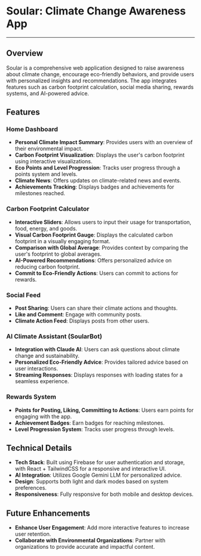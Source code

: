 # Soular: Climate Change Awareness App

---

## Overview

Soular is a comprehensive web application designed to raise awareness about climate change, encourage eco-friendly behaviors, and provide users with personalized insights and recommendations. The app integrates features such as carbon footprint calculation, social media sharing, rewards systems, and AI-powered advice.

## Features

### Home Dashboard

- **Personal Climate Impact Summary**: Provides users with an overview of their environmental impact.
- **Carbon Footprint Visualization**: Displays the user's carbon footprint using interactive visualizations.
- **Eco Points and Level Progression**: Tracks user progress through a points system and levels.
- **Climate News**: Offers updates on climate-related news and events.
- **Achievements Tracking**: Displays badges and achievements for milestones reached.

### Carbon Footprint Calculator

- **Interactive Sliders**: Allows users to input their usage for transportation, food, energy, and goods.
- **Visual Carbon Footprint Gauge**: Displays the calculated carbon footprint in a visually engaging format.
- **Comparison with Global Average**: Provides context by comparing the user's footprint to global averages.
- **AI-Powered Recommendations**: Offers personalized advice on reducing carbon footprint.
- **Commit to Eco-Friendly Actions**: Users can commit to actions for rewards.

### Social Feed

- **Post Sharing**: Users can share their climate actions and thoughts.
- **Like and Comment**: Engage with community posts.
- **Climate Action Feed**: Displays posts from other users.

### AI Climate Assistant (SoularBot)

- **Integration with Claude AI**: Users can ask questions about climate change and sustainability.
- **Personalized Eco-Friendly Advice**: Provides tailored advice based on user interactions.
- **Streaming Responses**: Displays responses with loading states for a seamless experience.

### Rewards System

- **Points for Posting, Liking, Committing to Actions**: Users earn points for engaging with the app.
- **Achievement Badges**: Earn badges for reaching milestones.
- **Level Progression System**: Tracks user progress through levels.

## Technical Details

- **Tech Stack**: Built using Firebase for user authentication and storage, with React + TailwindCSS for a responsive and interactive UI.
- **AI Integration**: Utilizes Google Gemini LLM for personalized advice.
- **Design**: Supports both light and dark modes based on system preferences.
- **Responsiveness**: Fully responsive for both mobile and desktop devices.

## Future Enhancements

- **Enhance User Engagement**: Add more interactive features to increase user retention.
- **Collaborate with Environmental Organizations**: Partner with organizations to provide accurate and impactful content.
